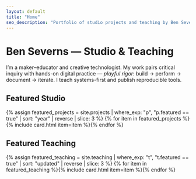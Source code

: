 ```yaml
---
layout: default
title: "Home"
seo_description: "Portfolio of studio projects and teaching by Ben Severns"
---
```

# Ben Severns — Studio & Teaching

I’m a maker–educator and creative technologist. My work pairs critical inquiry with hands-on digital practice — *playful rigor*: build → perform → document → iterate. I teach systems-first and publish reproducible tools.

## Featured Studio
<div class="cards">
{% assign featured_projects = site.projects | where_exp: "p", "p.featured == true" | sort: "year" | reverse | slice: 3 %}
{% for item in featured_projects %}{% include card.html item=item %}{% endfor %}
</div>

## Featured Teaching
<div class="cards">
{% assign featured_teaching = site.teaching | where_exp: "t", "t.featured == true" | sort: "updated" | reverse | slice: 3 %}
{% for item in featured_teaching %}{% include card.html item=item %}{% endfor %}
</div>
